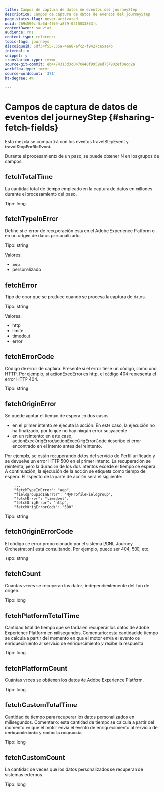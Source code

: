 ```yaml
---
title: Campos de captura de datos de eventos del journeyStep
description: Campos de captura de datos de eventos del journeyStep
page-status-flag: never-activated
uuid: 269d590c-5a6d-40b9-a879-02f5033863fc
contentOwner: sauviat
audience: rns
content-type: reference
topic-tags: journeys
discoiquuid: 5df34f55-135a-4ea8-afc2-f9427ce5ae7b
internal: n
snippet: y
translation-type: tm+mt
source-git-commit: eb4474313d3c0470448f9959ed757902ef0ecd2a
workflow-type: tm+mt
source-wordcount: '371'
ht-degree: 4%

---
```



# Campos de captura de datos de eventos del journeyStep {#sharing-fetch-fields}

Esta mezcla se compartirá con los eventos travelStepEvent y travelStepProfileEvent.

Durante el procesamiento de un paso, se puede obtener N en los grupos de campos.

## fetchTotalTime

La cantidad total de tiempo empleado en la captura de datos en millones durante el procesamiento del paso.

Tipo: long

## fetchTypeInError

Define si el error de recuperación está en el Adobe Experience Platform o en un origen de datos personalizado.

Tipo: string

Valores:
* aep
* personalizado

## fetchError

Tipo de error que se produce cuando se procesa la captura de datos.

Tipo: string

Valores:
* http
* límite
* timedout
* error

## fetchErrorCode

Código de error de captura. Presente si el error tiene un código, como uno HTTP. Por ejemplo, si actionExecError es http, el código 404 representa el error HTTP 404.

Tipo: string

## fetchOriginError

Se puede agotar el tiempo de espera en dos casos:

* en el primer intento se ejecuta la acción. En este caso, la ejecución no ha finalizado, por lo que no hay ningún error subyacente
* en un reintento: en este caso, actionExecOrigError/actionExecOrigErrorCode describe el error encontrado en el intento antes del reintento.

Por ejemplo, se están recuperando datos del servicio de Perfil unificado y se devuelve un error HTTP 500 en el primer intento. La recuperación se reintenta, pero la duración de los dos intentos excede el tiempo de espera. A continuación, la ejecución de la acción se etiqueta como tiempo de espera. El aspecto de la parte de acción será el siguiente:

```
    ...
    "fetchTypeInError": "aep",
    "fieldgroupIdInError": "MyProfileFieldgroup",
    "fetchError": "timedout",
    "fetchOrigError": "http",
    "fetchOrigErrorCode": "500"
```

Tipo: string

## fetchOriginErrorCode

El código de error proporcionado por el sistema [!DNL Journey Orchestration] está consultando. Por ejemplo, puede ser 404, 500, etc.

Tipo: string

## fetchCount

Cuántas veces se recuperan los datos, independientemente del tipo de origen.

Tipo: long

## fetchPlatformTotalTime

Cantidad total de tiempo que se tarda en recuperar los datos de Adobe Experience Platform en milisegundos. Comentario: esta cantidad de tiempo se calcula a partir del momento en que el motor envía el evento de enriquecimiento al servicio de enriquecimiento y recibe la respuesta.

Tipo: long

## fetchPlatformCount

Cuántas veces se obtienen los datos de Adobe Experience Platform.

Tipo: long

## fetchCustomTotalTime

Cantidad de tiempo para recuperar los datos personalizados en milisegundos. Comentario: esta cantidad de tiempo se calcula a partir del momento en que el motor envía el evento de enriquecimiento al servicio de enriquecimiento y recibe la respuesta

Tipo: long

## fetchCustomCount

La cantidad de veces que los datos personalizados se recuperan de sistemas externos.

Tipo: long
